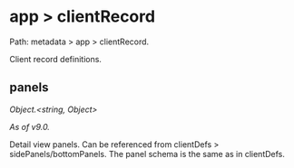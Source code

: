 # app > clientRecord

Path: metadata > app > clientRecord.

Client record definitions.

## panels

*Object.<string, Object\>*

*As of v9.0.*

Detail view panels. Can be referenced from clientDefs > sidePanels/bottomPanels. The panel schema is the same as in clientDefs.
